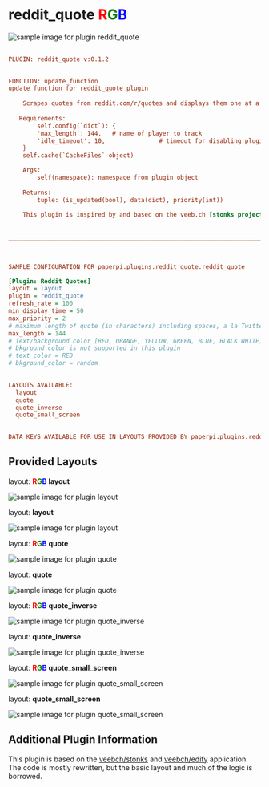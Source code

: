 # reddit_quote <font color="red">R</font><font color="green">G</font><font color="blue">B</font>

![sample image for plugin reddit_quote](./reddit_quote.layout-L-sample.png)
```ini
 
PLUGIN: reddit_quote v:0.1.2

 
FUNCTION: update_function
update function for reddit_quote plugin
    
    Scrapes quotes from reddit.com/r/quotes and displays them one at a time
    
   Requirements:
        self.config(`dict`): {
        'max_length': 144,   # name of player to track
        'idle_timeout': 10,               # timeout for disabling plugin
    }
    self.cache(`CacheFiles` object)

    Args:
        self(namespace): namespace from plugin object
        
    Returns:
        tuple: (is_updated(bool), data(dict), priority(int))   
        
    This plugin is inspired by and based on the veeb.ch [stonks project](https://github.com/veebch/stonks)
    
    
___________________________________________________________________________
 
 

SAMPLE CONFIGURATION FOR paperpi.plugins.reddit_quote.reddit_quote

[Plugin: Reddit Quotes]
layout = layout
plugin = reddit_quote
refresh_rate = 100
min_display_time = 50
max_priority = 2
# maximum length of quote (in characters) including spaces, a la Twitter
max_length = 144
# Text/background color [RED, ORANGE, YELLOW, GREEN, BLUE, BLACK WHITE] or random
# bkground color is not supported in this plugin 
# text_color = RED
# bkground_color = random

 
LAYOUTS AVAILABLE:
  layout
  quote
  quote_inverse
  quote_small_screen
 

DATA KEYS AVAILABLE FOR USE IN LAYOUTS PROVIDED BY paperpi.plugins.reddit_quote.reddit_quote:
```

## Provided Layouts

layout: **<font color="red">R</font><font color="green">G</font><font color="blue">B</font> layout**

![sample image for plugin layout](./reddit_quote.layout-RGB-sample.png) 


layout: **layout**

![sample image for plugin layout](./reddit_quote.layout-L-sample.png) 


layout: **<font color="red">R</font><font color="green">G</font><font color="blue">B</font> quote**

![sample image for plugin quote](./reddit_quote.quote-RGB-sample.png) 


layout: **quote**

![sample image for plugin quote](./reddit_quote.quote-L-sample.png) 


layout: **<font color="red">R</font><font color="green">G</font><font color="blue">B</font> quote_inverse**

![sample image for plugin quote_inverse](./reddit_quote.quote_inverse-RGB-sample.png) 


layout: **quote_inverse**

![sample image for plugin quote_inverse](./reddit_quote.quote_inverse-L-sample.png) 


layout: **<font color="red">R</font><font color="green">G</font><font color="blue">B</font> quote_small_screen**

![sample image for plugin quote_small_screen](./reddit_quote.quote_small_screen-RGB-sample.png) 


layout: **quote_small_screen**

![sample image for plugin quote_small_screen](./reddit_quote.quote_small_screen-L-sample.png) 


## Additional Plugin Information
This plugin is based on the [veebch/stonks](https://github.com/veebch/stonks) and [veebch/edify](https://github.com/veebch/edify) application. The code is mostly rewritten, but the basic layout and much of the logic is borrowed.